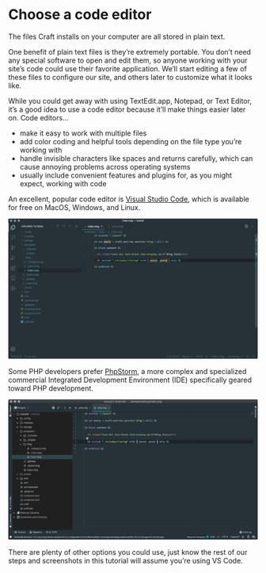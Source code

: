 # Choose a code editor

The files Craft installs on your computer are all stored in plain text.

One benefit of plain text files is they’re extremely portable. You don’t need any special software to open and edit them, so anyone working with your site’s code could use their favorite application. We’ll start editing a few of these files to configure our site, and others later to customize what it looks like.

While you could get away with using TextEdit.app, Notepad, or Text Editor, it’s a good idea to use a code editor because it’ll make things easier later on. Code editors...

- make it easy to work with multiple files
- add color coding and helpful tools depending on the file type you’re working with
- handle invisible characters like spaces and returns carefully, which can cause annoying problems across operating systems
- usually include convenient features and plugins for, as you might expect, working with code

An excellent, popular code editor is [Visual Studio Code](https://code.visualstudio.com/), which is available for free on MacOS, Windows, and Linux.

![](../images/vs-code-highlighting.png)

Some PHP developers prefer [PhpStorm](https://www.jetbrains.com/phpstorm/), a more complex and specialized commercial Integrated Development Environment (IDE) specifically geared toward PHP development.

![](../images/phpstorm-highlighting.png)

There are plenty of other options you could use, just know the rest of our steps and screenshots in this tutorial will assume you’re using VS Code.
